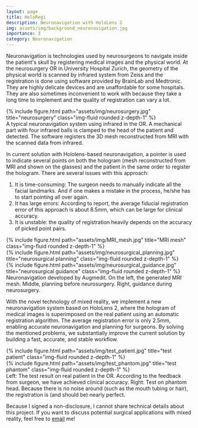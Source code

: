```yaml
---
layout: page
title: HoloRegi
description: Neuronavigation with HoloLens 2
img: assets/img/background_neuronavigation.jpg
importance: 3
category: Neuronavigation
---
```


Neuronavigation is technologies used by neurosurgeons to navigate inside the patient's skull by registering medical images and the physical world. At the neurosurgery OR in University Hospital Zurich, the geometry of the physical world is scanned by infrared system from Zeiss and the registration is done using software provided by BrainLab and Medtronic. They are highly delicate devices and are unaffordable for some hospitals. They are also sometimes inconvenient to work with because they take a long time to implement and the quality of registration can vary a lot. 

<div class="row">
    <div class="col-sm mt-3 mt-md-0">
        {% include figure.html path="assets/img/neurosurgery.jpg" title="neurosurgery" class="img-fluid rounded z-depth-1" %}
    </div>
</div>
<div class="caption">
    A typical neuronavigation system using infrared in the OR. A mechanical part with four infrared balls is clamped to the head of the patient and detected. The software registers the 3D mesh reconstructed from MRI with the scanned data from infrared.
</div>

In current solution with Hololens-based neuronavigation, a pointer is used to indicate several points on both the hologram (mesh reconstructed from MRI and shown on the glasses) and the patient in the same order to register the hologram. There are several issues with this approach: 

1. It is time-consuming: The surgeon needs to manually indicate all the facial landmarks. And if one makes a mistake in the process, he/she has to start pointing all over again.
2. It has large errors: According to report, the average fiducial registration error of this approach is about 8.5mm, which can be large for clinical accuracy.
3. It is unstable: the quality of registration heavily depends on the accuracy of picked point pairs.  

<div class="row">
    <div class="col-sm mt-3 mt-md-0">
        {% include figure.html path="assets/img/MRI_mesh.jpg" title="MRI mesh" class="img-fluid rounded z-depth-1" %}
    </div>
    <div class="col-sm mt-3 mt-md-0">
        {% include figure.html path="assets/img/neurosurgical_planning.jpg" title="neurosurgical planning" class="img-fluid rounded z-depth-1" %}
    </div>
    <div class="col-sm mt-3 mt-md-0">
        {% include figure.html path="assets/img/neurosurgical_guidance.jpg" title="neurosurgical guidance" class="img-fluid rounded z-depth-1" %}
    </div>
</div>
<div class="caption">
    Neuronavigation developed by Augmedit. On the left, the generated MRI mesh. Middle, planning before neurosurgery. Right, guidance during neurosurgery.
</div>

With the novel technology of mixed reality, we implement a new neuronavigation system based on HoloLens 2, where the hologram of medical images is superimposed on the real patient using an automatic registration algorithm. The average registration error is only 2.5mm, enabling accurate neuronavigation and planning for surgeons. By solving the mentioned problems, we substantially improve the current solution by building a fast, accurate, and stable workflow.  


<div class="row justify-content-sm-center">
    <div class="col-sm-8 mt-3 mt-md-0">
        {% include figure.html path="assets/img/test_patient.jpg" title="test patient" class="img-fluid rounded z-depth-1" %}
    </div>
    <div class="col-sm-4 mt-3 mt-md-0">
        {% include figure.html path="assets/img/test_phantom.jpg" title="test phantom" class="img-fluid rounded z-depth-1" %}
    </div>
</div>
<div class="caption">
    Left: The test result on real patient in the OR. According to the feedback from surgeon, we have achieved clinical accuracy. Right: Test on phantom head. Because there is no noise around (such as the mouth tubing or hair), the registration is (and should be) nearly perfect.
</div>

Because I signed a non-disclosure, I cannot share technical details about this project. If you want to discuss potential surgical applications with mixed reality, feel free to [email](mailto:junhzhang@student.ethz.ch) me!
